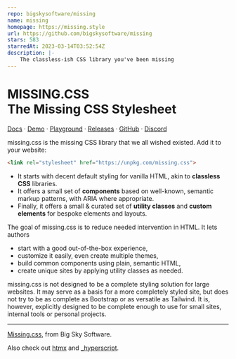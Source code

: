 ```yaml
---
repo: bigskysoftware/missing
name: missing
homepage: https://missing.style
url: https://github.com/bigskysoftware/missing
stars: 583
starredAt: 2023-03-14T03:52:54Z
description: |-
    The classless-ish CSS library you've been missing
---
```




# MISSING.CSS<br> The Missing CSS Stylesheet

[Docs](https://missing.style/docs/) ·
[Demo](https://missing.style/demos/) ·
[Playground](https://missing.style/playground/) ·
[Releases](https://missing.style/releases/) ·
[GitHub](https://github.com/bigskysoftware/missing) ·
[Discord](https://htmx.org/discord)

missing.css is the missing CSS library that we all wished existed. Add it to your website:

```html
<link rel="stylesheet" href="https://unpkg.com/missing.css">
```

 * It starts with decent default styling for vanilla HTML, akin to **classless
   CSS** libraries.
 * It offers a small set of **components** based on well-known, semantic markup
   patterns, with ARIA where appropriate.
 * Finally, it offers a small & curated set of **utility classes** and **custom
   elements** for bespoke elements and layouts.

The goal of missing.css is to reduce needed intervention in HTML. It lets
authors

 - start with a good out-of-the-box experience,
 - customize it easily, even create multiple themes,
 - build common components using plain, semantic HTML,
 - create unique sites by applying utility classes as needed.

missing.css is not designed to be a complete styling solution for large
websites. It may serve as a basis for a more completely styled site, but does
not try to be as complete as Bootstrap or as versatile as Tailwind.
It is, however, explicitly designed to be complete enough to use for small sites, internal tools or
personal projects.

--------

[Missing.css](https://missing.style), from Big Sky Software.

Also check out [htmx](https://htmx.org) and [_hyperscript](https://hyperscript.org).

